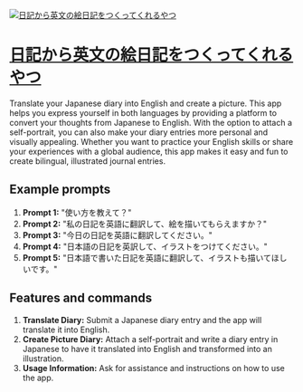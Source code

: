 [![日記から英文の絵日記をつくってくれるやつ](https://files.oaiusercontent.com/file-SmgjoYoD4y0GAlSGowIJuxWy?se=2123-10-17T03%3A07%3A36Z&sp=r&sv=2021-08-06&sr=b&rscc=max-age%3D31536000%2C%20immutable&rscd=attachment%3B%20filename%3Ddbbce42e-9ad6-4854-8439-a5558b09ce94.png&sig=VVrd2es2rkZdX4KeNxQpHPiNx1bSHLKSwnOkr008SJc%3D)](https://chat.openai.com/g/g-33k1QzM7c-ri-ji-karaying-wen-nohui-ri-ji-wotukututekureruyatu)

# [日記から英文の絵日記をつくってくれるやつ](https://chat.openai.com/g/g-33k1QzM7c-ri-ji-karaying-wen-nohui-ri-ji-wotukututekureruyatu)

Translate your Japanese diary into English and create a picture. This app helps you express yourself in both languages by providing a platform to convert your thoughts from Japanese to English. With the option to attach a self-portrait, you can also make your diary entries more personal and visually appealing. Whether you want to practice your English skills or share your experiences with a global audience, this app makes it easy and fun to create bilingual, illustrated journal entries.

## Example prompts

1. **Prompt 1:** "使い方を教えて？"
2. **Prompt 2:** "私の日記を英語に翻訳して、絵を描いてもらえますか？"
3. **Prompt 3:** "今日の日記を英語に翻訳してください。"
4. **Prompt 4:** "日本語の日記を英訳して、イラストをつけてください。"
5. **Prompt 5:** "日本語で書いた日記を英語に翻訳して、イラストも描いてほしいです。"

## Features and commands

1. **Translate Diary:** Submit a Japanese diary entry and the app will translate it into English.
2. **Create Picture Diary:** Attach a self-portrait and write a diary entry in Japanese to have it translated into English and transformed into an illustration.
3. **Usage Information:** Ask for assistance and instructions on how to use the app.